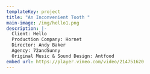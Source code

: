 ```yaml
---
templateKey: project
title: "An Inconvenient Tooth "
main-image: /img/hello1.png
description: |-
  Client: Hello
  Production Company: Hornet
  Director: Andy Baker
  Agency: 72andSunny
  Original Music & Sound Design: Antfood
embed url: https://player.vimeo.com/video/214751620
---
```


